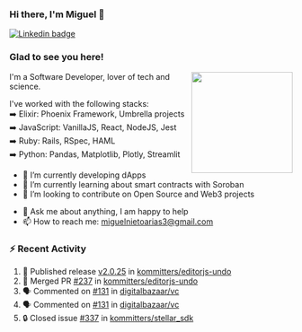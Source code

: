 ### Hi there, I'm Miguel 👋

<a href="https://linkedin.com/in/miguelnietoa/" target="_blank" rel="noopener noreferrer">
  <img src="https://img.shields.io/badge/-LinkedIn-0e76a8?style=flat-square&logo=Linkedin&logoColor=white" alt="Linkedin badge">
</a>
<!-- [![Website Badge](https://img.shields.io/badge/Website-3b5998?style=flat-square&logo=google-chrome&logoColor=white)](#notavailablenow#) 

<img src="https://i.imgur.com/tbrLrt5.gif" width=400 alt="Coding GIF" align="right"/>
-->


### Glad to see you here!
<a href="https://github.com/miguelnietoa"><img src="https://github-readme-stats-git-masterrstaa-rickstaa.vercel.app/api?username=miguelnietoa&show_icons=true&hide_border=true&count_private=true&include_all_commits=true&theme=tokyonight" height="180em" align="right"/></a>
I'm a Software Developer, lover of tech and science. 

I've worked with the following stacks:\
➡️ Elixir: Phoenix Framework, Umbrella projects\
➡️ JavaScript: VanillaJS, React, NodeJS, Jest\
➡️ Ruby: Rails, RSpec, HAML\
➡️ Python: Pandas, Matplotlib, Plotly, Streamlit

- 🔭 I’m currently developing dApps
- 🌱 I’m currently learning about smart contracts with Soroban
- 👯 I’m looking to contribute on Open Source and Web3 projects
<!-- 
- 😄 I just finished a Machine Learning course! 
- 🤔 I’m looking for help with ...
-->
- 💬 Ask me about anything, I am happy to help
- 📫 How to reach me: miguelnietoarias3@gmail.com


### ⚡ Recent Activity

<!--START_SECTION:activity-->
1. 🚀 Published release [v2.0.25](https://github.com/kommitters/editorjs-undo/releases/tag/v2.0.25) in [kommitters/editorjs-undo](https://github.com/kommitters/editorjs-undo)
2. 🎉 Merged PR [#237](https://github.com/kommitters/editorjs-undo/pull/237) in [kommitters/editorjs-undo](https://github.com/kommitters/editorjs-undo)
3. 🗣 Commented on [#131](https://github.com/digitalbazaar/vc/issues/131#issuecomment-1765369778) in [digitalbazaar/vc](https://github.com/digitalbazaar/vc)
4. 🗣 Commented on [#131](https://github.com/digitalbazaar/vc/issues/131#issuecomment-1765206320) in [digitalbazaar/vc](https://github.com/digitalbazaar/vc)
5. 🔒 Closed issue [#337](https://github.com/kommitters/stellar_sdk/issues/337) in [kommitters/stellar_sdk](https://github.com/kommitters/stellar_sdk)
<!--END_SECTION:activity-->
